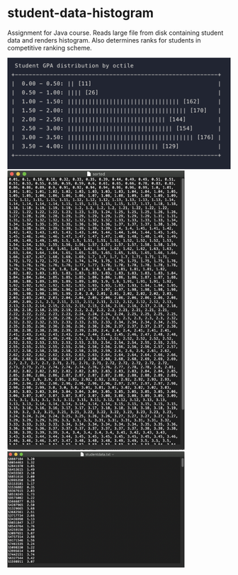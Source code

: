 # student-data-histogram

Assignment for Java course. Reads large file from disk containing student data and renders histogram. Also determines ranks for students in competitive ranking scheme.


<img src="https://raw.githubusercontent.com/vxxce/student-data-histogram/master/sc.png" alt="screenshot" width="700px" />
<img src="https://raw.githubusercontent.com/vxxce/student-data-histogram/master/sc2.png" alt="screenshot" width="400px" />
<img src="https://raw.githubusercontent.com/vxxce/student-data-histogram/master/sc3.png" alt="screenshot" width="400px" />
